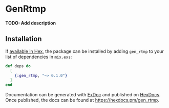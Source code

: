 # GenRtmp

**TODO: Add description**

## Installation

If [available in Hex](https://hex.pm/docs/publish), the package can be installed
by adding `gen_rtmp` to your list of dependencies in `mix.exs`:

```elixir
def deps do
  [
    {:gen_rtmp, "~> 0.1.0"}
  ]
end
```

Documentation can be generated with [ExDoc](https://github.com/elixir-lang/ex_doc)
and published on [HexDocs](https://hexdocs.pm). Once published, the docs can
be found at <https://hexdocs.pm/gen_rtmp>.

